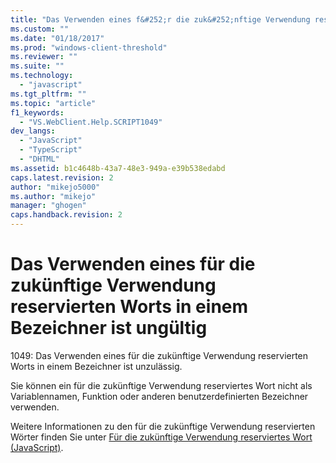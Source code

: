 ```yaml
---
title: "Das Verwenden eines f&#252;r die zuk&#252;nftige Verwendung reservierten Worts in einem Bezeichner ist ung&#252;ltig | Microsoft Docs"
ms.custom: ""
ms.date: "01/18/2017"
ms.prod: "windows-client-threshold"
ms.reviewer: ""
ms.suite: ""
ms.technology: 
  - "javascript"
ms.tgt_pltfrm: ""
ms.topic: "article"
f1_keywords: 
  - "VS.WebClient.Help.SCRIPT1049"
dev_langs: 
  - "JavaScript"
  - "TypeScript"
  - "DHTML"
ms.assetid: b1c4648b-43a7-48e3-949a-e39b538edabd
caps.latest.revision: 2
author: "mikejo5000"
ms.author: "mikejo"
manager: "ghogen"
caps.handback.revision: 2
---
```

# Das Verwenden eines f&#252;r die zuk&#252;nftige Verwendung reservierten Worts in einem Bezeichner ist ung&#252;ltig
1049: Das Verwenden eines für die zukünftige Verwendung reservierten Worts in einem Bezeichner ist unzulässig.  
  
 Sie können ein für die zukünftige Verwendung reserviertes Wort nicht als Variablennamen, Funktion oder anderen benutzerdefinierten Bezeichner verwenden.  
  
 Weitere Informationen zu den für die zukünftige Verwendung reservierten Wörter finden Sie unter [Für die zukünftige Verwendung reserviertes Wort \(JavaScript\)](../../javascript/reference/javascript-future-reserved-words.md).